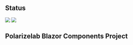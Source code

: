 ## Status
![](https://github.com/Polarizelab/Blazor.Components/workflows/.NET%20Core%20Build/badge.svg?branch=master)
![](https://github.com/Polarizelab/Blazor.Components/workflows/NugetPublish/badge.svg?branch=master)

## Polarizelab Blazor Components Project 
